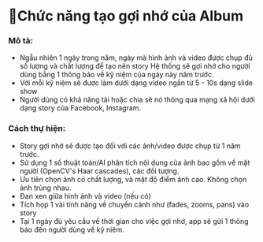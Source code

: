 # 🧩Chức năng tạo gợi nhớ của Album
### Mô tả:
+ Ngẫu nhiên 1 ngày trong năm, ngày mà hình ảnh và video được chụp đủ số lượng và chất lượng để tạo nên story 
Hệ thống sẽ gợi nhớ cho người dùng bằng 1 thông báo về kỹ niệm của ngày này năm trước.
+ Với mỗi kỹ niệm sẽ được làm dưới dạng video ngắn từ 5 - 10s dạng slide show
+ Người dùng có khả năng tải hoặc chia sẽ nó thông qua mạng xã hội dưới dạng story của Facebook, Instagram.
### Cách thự hiện:
+ Story gợi nhớ sẽ được tạo đối với các ảnh/video được chụp từ 1 năm trước.
+ Sử dụng 1 số thuật toán/AI phân tích nội dung của ảnh bao gồm về mặt người (OpenCV's Haar cascades), các đối tượng.
+ Ưu tiên chọn ảnh có chất lượng, và mật độ điểm ảnh cao. Không chọn ảnh trùng nhau.
+ Đan xen giữa hình ảnh và video (nếu có)
+ Tích họp 1 vài tính năng về chuyển cảnh như (fades, zooms, pans) vào story
+ Tại 1 ngày đủ yêu cầu về thời gian cho việc gợi nhớ, app sẽ gửi 1 thông báo đến người dùng về kỹ niêm.
